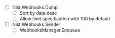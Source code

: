 - [ ] Nist.Webhooks.Dump <VERSION>
    - [ ] Sort by date desc
    - [ ] Allow limit specification with 100 by default
- [ ] Nist.Webhooks.Sender <VERSION>
    - [ ] WebhooksManager.Enqueue
